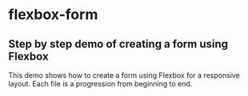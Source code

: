 # flexbox-form
## Step by step demo of creating a form using Flexbox
This demo shows how to create a form using Flexbox for a responsive layout. Each file is a progression from beginning to end.
